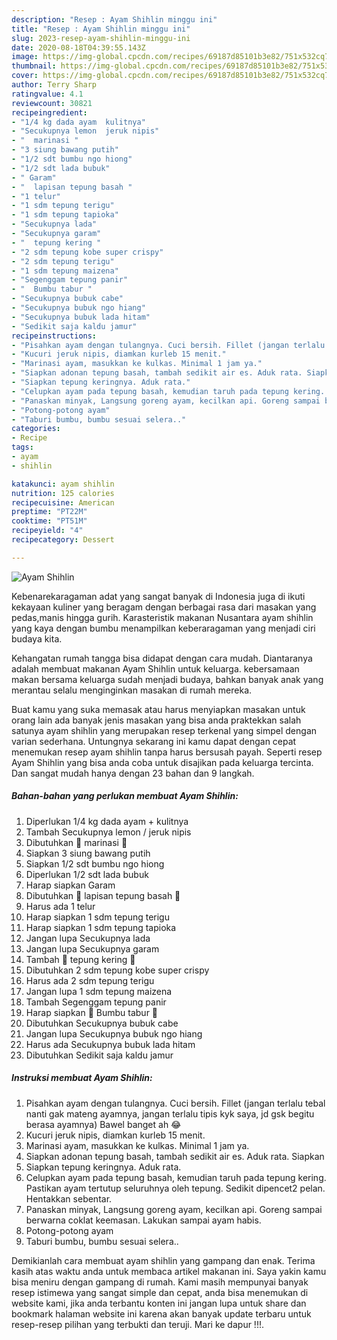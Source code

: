 ```yaml
---
description: "Resep : Ayam Shihlin minggu ini"
title: "Resep : Ayam Shihlin minggu ini"
slug: 2023-resep-ayam-shihlin-minggu-ini
date: 2020-08-18T04:39:55.143Z
image: https://img-global.cpcdn.com/recipes/69187d85101b3e82/751x532cq70/ayam-shihlin-foto-resep-utama.jpg
thumbnail: https://img-global.cpcdn.com/recipes/69187d85101b3e82/751x532cq70/ayam-shihlin-foto-resep-utama.jpg
cover: https://img-global.cpcdn.com/recipes/69187d85101b3e82/751x532cq70/ayam-shihlin-foto-resep-utama.jpg
author: Terry Sharp
ratingvalue: 4.1
reviewcount: 30821
recipeingredient:
- "1/4 kg dada ayam  kulitnya"
- "Secukupnya lemon  jeruk nipis"
- "  marinasi "
- "3 siung bawang putih"
- "1/2 sdt bumbu ngo hiong"
- "1/2 sdt lada bubuk"
- " Garam"
- "  lapisan tepung basah "
- "1 telur"
- "1 sdm tepung terigu"
- "1 sdm tepung tapioka"
- "Secukupnya lada"
- "Secukupnya garam"
- "  tepung kering "
- "2 sdm tepung kobe super crispy"
- "2 sdm tepung terigu"
- "1 sdm tepung maizena"
- "Segenggam tepung panir"
- "  Bumbu tabur "
- "Secukupnya bubuk cabe"
- "Secukupnya bubuk ngo hiang"
- "Secukupnya bubuk lada hitam"
- "Sedikit saja kaldu jamur"
recipeinstructions:
- "Pisahkan ayam dengan tulangnya. Cuci bersih. Fillet (jangan terlalu tebal nanti gak mateng ayamnya, jangan terlalu tipis kyk saya, jd gsk begitu berasa ayamnya) Bawel banget ah 😂"
- "Kucuri jeruk nipis, diamkan kurleb 15 menit."
- "Marinasi ayam, masukkan ke kulkas. Minimal 1 jam ya."
- "Siapkan adonan tepung basah, tambah sedikit air es. Aduk rata. Siapkan"
- "Siapkan tepung keringnya. Aduk rata."
- "Celupkan ayam pada tepung basah, kemudian taruh pada tepung kering. Pastikan ayam tertutup seluruhnya oleh tepung. Sedikit dipencet2 pelan. Hentakkan sebentar."
- "Panaskan minyak, Langsung goreng ayam, kecilkan api. Goreng sampai berwarna coklat keemasan. Lakukan sampai ayam habis."
- "Potong-potong ayam"
- "Taburi bumbu, bumbu sesuai selera.."
categories:
- Recipe
tags:
- ayam
- shihlin

katakunci: ayam shihlin 
nutrition: 125 calories
recipecuisine: American
preptime: "PT22M"
cooktime: "PT51M"
recipeyield: "4"
recipecategory: Dessert

---
```



![Ayam Shihlin](https://img-global.cpcdn.com/recipes/69187d85101b3e82/751x532cq70/ayam-shihlin-foto-resep-utama.jpg)

Kebenarekaragaman adat yang sangat banyak di Indonesia juga di ikuti kekayaan kuliner yang beragam dengan berbagai rasa dari masakan yang pedas,manis hingga gurih. Karasteristik makanan Nusantara ayam shihlin yang kaya dengan bumbu menampilkan keberaragaman yang menjadi ciri budaya kita.




Kehangatan rumah tangga bisa didapat dengan cara mudah. Diantaranya adalah membuat makanan Ayam Shihlin untuk keluarga. kebersamaan makan bersama keluarga sudah menjadi budaya, bahkan banyak anak yang merantau selalu menginginkan masakan di rumah mereka.

Buat kamu yang suka memasak atau harus menyiapkan masakan untuk orang lain ada banyak jenis masakan yang bisa anda praktekkan salah satunya ayam shihlin yang merupakan resep terkenal yang simpel dengan varian sederhana. Untungnya sekarang ini kamu dapat dengan cepat menemukan resep ayam shihlin tanpa harus bersusah payah.
Seperti resep Ayam Shihlin yang bisa anda coba untuk disajikan pada keluarga tercinta. Dan sangat mudah hanya dengan 23 bahan dan 9 langkah.


<!--inarticleads1-->

##### Bahan-bahan yang perlukan membuat Ayam Shihlin:

1. Diperlukan 1/4 kg dada ayam + kulitnya
1. Tambah Secukupnya lemon / jeruk nipis
1. Dibutuhkan  🌱 marinasi 🌱
1. Siapkan 3 siung bawang putih
1. Siapkan 1/2 sdt bumbu ngo hiong
1. Diperlukan 1/2 sdt lada bubuk
1. Harap siapkan  Garam
1. Dibutuhkan  🌱 lapisan tepung basah 🌱
1. Harus ada 1 telur
1. Harap siapkan 1 sdm tepung terigu
1. Harap siapkan 1 sdm tepung tapioka
1. Jangan lupa Secukupnya lada
1. Jangan lupa Secukupnya garam
1. Tambah  🌱 tepung kering 🌱
1. Dibutuhkan 2 sdm tepung kobe super crispy
1. Harus ada 2 sdm tepung terigu
1. Jangan lupa 1 sdm tepung maizena
1. Tambah Segenggam tepung panir
1. Harap siapkan  🌱 Bumbu tabur 🌱
1. Dibutuhkan Secukupnya bubuk cabe
1. Jangan lupa Secukupnya bubuk ngo hiang
1. Harus ada Secukupnya bubuk lada hitam
1. Dibutuhkan Sedikit saja kaldu jamur




<!--inarticleads2-->

##### Instruksi membuat  Ayam Shihlin:

1. Pisahkan ayam dengan tulangnya. Cuci bersih. Fillet (jangan terlalu tebal nanti gak mateng ayamnya, jangan terlalu tipis kyk saya, jd gsk begitu berasa ayamnya) Bawel banget ah 😂
1. Kucuri jeruk nipis, diamkan kurleb 15 menit.
1. Marinasi ayam, masukkan ke kulkas. Minimal 1 jam ya.
1. Siapkan adonan tepung basah, tambah sedikit air es. Aduk rata. Siapkan
1. Siapkan tepung keringnya. Aduk rata.
1. Celupkan ayam pada tepung basah, kemudian taruh pada tepung kering. Pastikan ayam tertutup seluruhnya oleh tepung. Sedikit dipencet2 pelan. Hentakkan sebentar.
1. Panaskan minyak, Langsung goreng ayam, kecilkan api. Goreng sampai berwarna coklat keemasan. Lakukan sampai ayam habis.
1. Potong-potong ayam
1. Taburi bumbu, bumbu sesuai selera..




Demikianlah cara membuat ayam shihlin yang gampang dan enak. Terima kasih atas waktu anda untuk membaca artikel makanan ini. Saya yakin kamu bisa meniru dengan gampang di rumah. Kami masih mempunyai banyak resep istimewa yang sangat simple dan cepat, anda bisa menemukan di website kami, jika anda terbantu konten ini jangan lupa untuk share dan bookmark halaman website ini karena akan banyak update terbaru untuk resep-resep pilihan yang terbukti dan teruji. Mari ke dapur !!!. 
